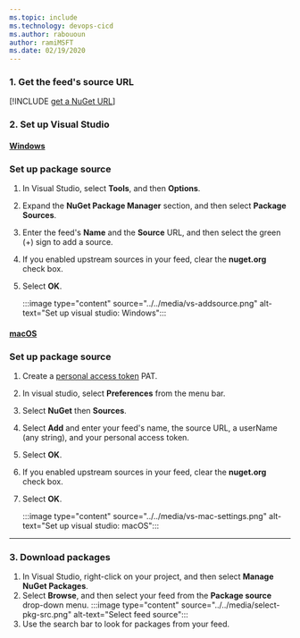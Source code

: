 ```yaml
---
ms.topic: include
ms.technology: devops-cicd
ms.author: rabououn
author: ramiMSFT
ms.date: 02/19/2020
---
```


<a name="get-nuget-pkg-url"></a>

### 1. Get the feed's source URL

[!INCLUDE [get a NuGet URL](nuget-consume-endpoint.md)]

### 2. Set up Visual Studio

#### [Windows](#tab/windows/)

### Set up package source

1. In Visual Studio, select **Tools**, and then **Options**.
1. Expand the **NuGet Package Manager** section, and then select **Package Sources**.
1. Enter the feed's **Name** and the **Source** URL, and then select the green (+) sign to add a source.
1. If you enabled upstream sources in your feed, clear the **nuget.org** check box.
1. Select **OK**.

    :::image type="content" source="../../media/vs-addsource.png" alt-text="Set up visual studio: Windows":::

<a name="mac-os"></a>

#### [macOS](#tab/macOS/)

### Set up package source

1. Create a [personal access token](../../../organizations/accounts/use-personal-access-tokens-to-authenticate.md) PAT.
1. In visual studio, select **Preferences** from the menu bar.
1. Select **NuGet** then **Sources**.
1. Select **Add** and enter your feed's name, the source URL, a userName (any string), and your personal access token.
1. Select **OK**.
1. If you enabled upstream sources in your feed, clear the **nuget.org** check box.
1. Select **OK**.

    :::image type="content" source="../../media/vs-mac-settings.png" alt-text="Set up visual studio: macOS":::

<a name="consume-packages"></a>

---

### 3. Download packages

1. In Visual Studio, right-click on your project, and then select **Manage NuGet Packages**.
1. Select **Browse**, and then select your feed from the **Package source** drop-down menu.
    :::image type="content" source="../../media/select-pkg-src.png" alt-text="Select feed source":::
1. Use the search bar to look for packages from your feed.


